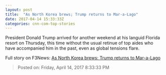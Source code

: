 ```yaml
---
layout: post
title:  "As North Korea brews; Trump returns to Mar-a-Lago"
date: 2017-04-14 15:33:33Z
categories: cnn-com-top-stories
---
```


President Donald Trump arrived for another weekend at his languid Florida resort on Thursday, this time without the usual retinue of top aides who have accompanied him in the past, even as global tensions flare.


Full story on F3News: [As North Korea brews; Trump returns to Mar-a-Lago](http://www.f3nws.com/n/mVdMTF)

> Posted on: Friday, April 14, 2017 8:33:33 PM
